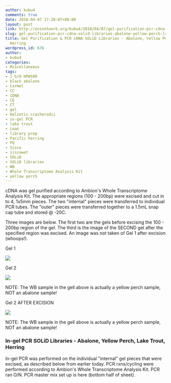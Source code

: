 ```yaml
---
author: kubu4
comments: true
date: 2010-04-07 17:20:07+00:00
layout: post
link: http://onsnetwork.org/kubu4/2010/04/07/gel-purification-pcr-cdna-solid-libraries-abalone-yellow-perch-lake-trout-herring/
slug: gel-purification-pcr-cdna-solid-libraries-abalone-yellow-perch-lake-trout-herring
title: Gel Purification & PCR cDNA SOLiD Libraries - Abalone, Yellow Perch, Lake Trout,
  Herring
wordpress_id: 676
author:
- kubu4
categories:
- Miscellaneous
tags:
- 1 G/O HPWS09
- black abalone
- Carmel
- CC
- cDNA
- CE
- CT
- gel
- Haliotis cracherodii
- in-gel PCR
- lake trout
- Lean
- library prep
- Pacific herring
- PQ
- Sisco
- siscowet
- SOLiD
- SOLiD libraries
- WB
- Whole Transcriptome Analysis Kit
- yellow perch
---
```


cDNA was gel purified according to Ambion's Whole Transcriptome Analysis Kit. The appropriate regions (100 - 200bp) were excised and cut in to 4, 1x5mm pieces. The two "internal" pieces were transferred to individual PCR tubes. The "outer" pieces were transferred together to a 1.5mL snap cap tube and stored @ -20C.

Three images are below. The first two are the gels before excising the 100 - 200bp region of the gel. The third is the image of the SECOND gel after the specified region was excised. An image was not taken of Gel 1 after excision (whoops!).

Gel 1

![](http://eagle.fish.washington.edu/Arabidopsis/20100407-01.jpg)



Gel 2

![](http://eagle.fish.washington.edu/Arabidopsis/20100407-02.jpg)

NOTE: The WB sample in the gell above is actually a yellow perch sample, NOT an abalone sample!



Gel 2 AFTER EXCISION

![](http://eagle.fish.washington.edu/Arabidopsis/20100407-03.jpg)

NOTE: The WB sample in the gell above is actually a yellow perch sample, NOT an abalone sample!





### In-gel PCR SOLiD Libraries - Abalone, Yellow Perch, Lake Trout, Herring



In-gel PCR was performed on the individual "internal" gel pieces that were excised, as described below from earlier today. PCR rxns/cycling were performed according to Ambion's Whole Transcriptome Analysis Kit. PCR ran O/N. PCR master mix set up is here (bottom half of sheet).

